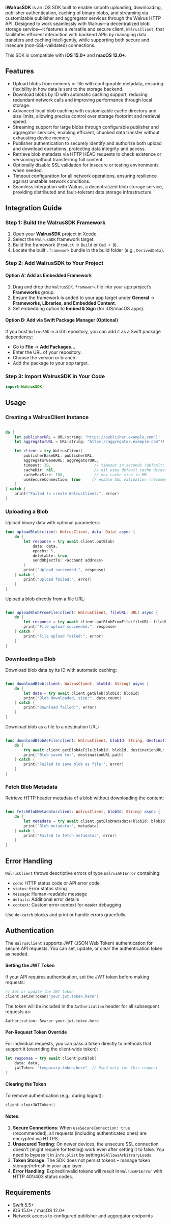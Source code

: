**iWalrusSDK** is an iOS SDK built to enable smooth uploading, downloading, publisher authentication, caching of binary blobs, and streaming via customizable publisher and aggregator services through the Walrus HTTP API. Designed to work seamlessly with Walrus—a decentralized blob storage service—it features a versatile and secure client, `WalrusClient`, that facilitates efficient interaction with backend APIs by managing data transfers and caching intelligently, while supporting both secure and insecure (non-SSL-validated) connections.

This SDK is compatible with **iOS 15.0+** and **macOS 12.0+**.

## Features

- Upload blobs from memory or file with configurable metadata, ensuring flexibility in how data is sent to the storage backend.
- Download blobs by ID with automatic caching support, reducing redundant network calls and improving performance through local storage.
- Advanced local blob caching with customizable cache directory and size limits, allowing precise control over storage footprint and retrieval speed.
- Streaming support for large blobs through configurable publisher and aggregator services, enabling efficient, chunked data transfer without exhausting device memory.
- Publisher authentication to securely identify and authorize both upload and download operations, protecting data integrity and access.
- Retrieve blob metadata via HTTP HEAD requests to check existence or versioning without transferring full content.
- Optionally disable SSL validation for insecure or testing environments when needed.
- Timeout configuration for all network operations, ensuring resilience against unstable network conditions.
- Seamless integration with Walrus, a decentralized blob storage service, providing distributed and fault-tolerant data storage infrastructure.

## Integration Guide

### Step 1: Build the WalrusSDK Framework

1. Open your **WalrusSDK** project in Xcode.
2. Select the `WalrusSDK` framework target.
3. Build the framework (`Product` → `Build` or `Cmd + B`).
4. Locate the built `.framework` bundle in the build folder (e.g., `DerivedData`).

### Step 2: Add WalrusSDK to Your Project

#### Option A: Add as Embedded Framework

1. Drag and drop the `WalrusSDK.framework` file into your app project’s **Frameworks** group.
2. Ensure the framework is added to your app target under **General** → **Frameworks, Libraries, and Embedded Content**.
3. Set embedding option to **Embed & Sign** (for iOS/macOS apps).

#### Option B: Add via Swift Package Manager (Optional)

If you host `WalrusSDK` in a Git repository, you can add it as a Swift package dependency:

- Go to **File** → **Add Packages...**
- Enter the URL of your repository.
- Choose the version or branch.
- Add the package to your app target.

### Step 3: Import WalrusSDK in Your Code

```swift
import WalrusSDK
```

## Usage

### Creating a WalrusClient Instance

```swift

do {
    let publisherURL = URL(string: "https://publisher.example.com")!
    let aggregatorURL = URL(string: "https://aggregator.example.com")!

    let client = try WalrusClient(
        publisherBaseURL: publisherURL,
        aggregatorBaseURL: aggregatorURL,
        timeout: 30,                   // timeout in seconds (default: 30)
        cacheDir: nil,                 // nil uses default cache directory
        cacheMaxSize: 100,             // max cache size in MB
        useSecureConnection: true     // enable SSL validation (recommended)
    )
} catch {
    print("Failed to create WalrusClient:", error)
}
```

### Uploading a Blob

Upload binary data with optional parameters:

```swift
func uploadBlob(client: WalrusClient, data: Data) async {
    do {
        let response = try await client.putBlob(
            data: data,
            epochs: 5,
            deletable: true,
            sendObjectTo: <account address>
        )
        print("Upload succeeded:", response)
    } catch {
        print("Upload failed:", error)
    }
}
```

Upload a blob directly from a file URL:

```swift

func uploadBlobFromFile(client: WalrusClient, fileURL: URL) async {
    do {
        let response = try await client.putBlobFromFile(fileURL: fileURL)
        print("File upload succeeded:", response)
    } catch {
        print("File upload failed:", error)
    }
}
```

### Downloading a Blob

Download blob data by its ID with automatic caching:

```swift

func downloadBlob(client: WalrusClient, blobId: String) async {
    do {
        let data = try await client.getBlob(blobId: blobId)
        print("Blob downloaded, size:", data.count)
    } catch {
        print("Download failed:", error)
    }
}
```

Download blob as a file to a destination URL:

```swift

func downloadBlobAsFile(client: WalrusClient, blobId: String, destinationURL: URL) async {
    do {
        try await client.getBlobAsFile(blobId: blobId, destinationURL: destinationURL)
        print("Blob saved to:", destinationURL.path)
    } catch {
        print("Failed to save blob as file:", error)
    }
}
```

### Fetch Blob Metadata

Retrieve HTTP header metadata of a blob without downloading the content:

```swift

func fetchBlobMetadata(client: WalrusClient, blobId: String) async {
    do {
        let metadata = try await client.getBlobMetadata(blobId: blobId)
        print("Blob metadata:", metadata)
    } catch {
        print("Failed to fetch metadata:", error)
    }
}
```

## Error Handling

`WalrusClient` throws descriptive errors of type `WalrusAPIError` containing:

- `code`: HTTP status code or API error code
- `status`: Error status string
- `message`: Human-readable message
- `details`: Additional error details
- `context`: Custom error context for easier debugging

Use `do-catch` blocks and print or handle errors gracefully.

## Authentication

The `WalrusClient` supports JWT (JSON Web Token) authentication for secure API requests. You can set, update, or clear the authentication token as needed.

#### Setting the JWT Token

If your API requires authentication, set the JWT token before making requests:

```swift
// Set or update the JWT token
client.setJWTToken("your.jwt.token.here")
```

The token will be included in the `Authorization` header for all subsequent requests as:

```
Authorization: Bearer your.jwt.token.here
```

#### Per-Request Token Override

For individual requests, you can pass a token directly to methods that support it (overriding the client-wide token):

```swift
let response = try await client.putBlob(
    data: data,
    jwtToken: "temporary.token.here"  // Used only for this request
)
```

#### Clearing the Token

To remove authentication (e.g., during logout):

```swift
client.clearJWTToken()
```

#### Notes:

1. **Secure Connections**: When `useSecureConnection: true` (recommended), all requests (including authenticated ones) are encrypted via HTTPS.
2. **Unsecured Testing**: On newer devices, the unsecure SSL connection doesn't (might require for testing) work even after setting it to false. You need to bypass it in `Info.plist` by setting `NSAllowsArbitraryLoads`.
3. **Token Storage**: The SDK does not persist tokens – manage token storage/refresh in your app layer.
4. **Error Handling**: Expired/invalid tokens will result in `WalrusAPIError` with HTTP 401/403 status codes.

## Requirements

- Swift 5.5+
- iOS 15.0+ / macOS 12.0+
- Network access to configured publisher and aggregator endpoints
